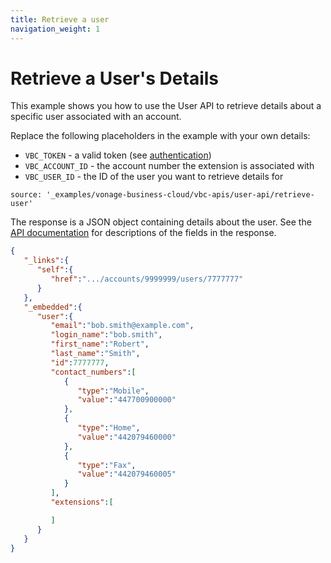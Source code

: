 ```yaml
---
title: Retrieve a user
navigation_weight: 1
---
```


# Retrieve a User's Details

This example shows you how to use the User API to retrieve details about a specific user associated with an account.

Replace the following placeholders in the example with your own details:

* `VBC_TOKEN` - a valid token (see [authentication](/vonage-business-cloud/vbc-apis/getting-started/authentication))
* `VBC_ACCOUNT_ID` - the account number the extension is associated with
* `VBC_USER_ID` - the ID of the user you want to retrieve details for

```building_blocks
source: '_examples/vonage-business-cloud/vbc-apis/user-api/retrieve-user'
```

The response is a JSON object containing details about the user. See the [API documentation](/api/vonage-business-cloud/user?expandResponses=true#UserCtrl.getUserByID) for descriptions of the fields in the response.

```json
{
   "_links":{
      "self":{
         "href":".../accounts/9999999/users/7777777"
      }
   },
   "_embedded":{
      "user":{
         "email":"bob.smith@example.com",
         "login_name":"bob.smith",
         "first_name":"Robert",
         "last_name":"Smith",
         "id":7777777,
         "contact_numbers":[
            {
               "type":"Mobile",
               "value":"447700900000"
            },
            {
               "type":"Home",
               "value":"442079460000"
            },
            {
               "type":"Fax",
               "value":"442079460005"
            }
         ],
         "extensions":[

         ]
      }
   }
}
```
